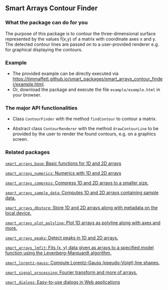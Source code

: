 ## Smart Arrays Contour Finder

### What the package can do for you
The purpose of this package is to contour the three-dimensional surface represented by the values f(x,y) of a matrix with coordinate axes x and y. The detected contour lines are passed on to a user-provided renderer e.g. for graphical displaying the contours. 

### Example
- The provided example can be directly executed via https://timmaffett.github.io/smart_packages/smart_arrays_contour_finder/example.html.
- Or, download the package and execute the file `example/example.html` in your browser.

### The major API functionalities

- Class `ContourFinder` with the method `findContour` to contour a matrix.

- Abstract class `ContourRenderer` with the method `drawContourLine` to be provided by the user to render the found contours, e.g. on a graphics screen.

### Related packages

[`smart_arrays_base`: Basic functions for 1D and 2D arrays]( https://pub.dartlang.org/packages/smart_arrays_base)

[`smart_arrays_numerics`: Numerics with 1D and 2D arrays]( https://pub.dartlang.org/packages/smart_arrays_numerics)

[`smart_arrays_compress`: Compress 1D and 2D arrays to a smaller size.]( https://pub.dartlang.org/packages/smart_arrays_compress)

[`smart_arrays_sample_data`: Computes 1D and 2D arrays containing sample data.]( https://pub.dartlang.org/packages/smart_arrays_sample_data)

[`smart_arrays_dbstore`: Store 1D and 2D arrays along with metadata on the local device.]( https://pub.dartlang.org/packages/smart_arrays_dbstore)

[`smart_arrays_plot_polyline`: Plot 1D arrays as polyline along with axes and more.]( https://pub.dartlang.org/packages/smart_arrays_plot_polyline)

[`smart_arrays_peaks`: Detect peaks in 1D and 2D arrays.]( https://pub.dartlang.org/packages/smart_arrays_peaks)

[`smart_arrays_lmfit`: Fits (x, y) data given as arrays to a specified model function using the  Levenberg-Marquardt algorithm.]( https://pub.dartlang.org/packages/smart_arrays_lmfit)

[`smart_lorentz-gauss`: Compute Lorentz-Gauss (pseudo-Voigt) line shapes.]( https://pub.dartlang.org/packages/smart_lorentz_gauss)

[`smart_signal_processing`: Fourier transform and more of arrays.]( https://pub.dartlang.org/packages/smart_signal_processing)

[`smart_dialogs`: Easy-to-use dialogs in Web applications]( https://pub.dartlang.org/packages/smart_dialogs)





